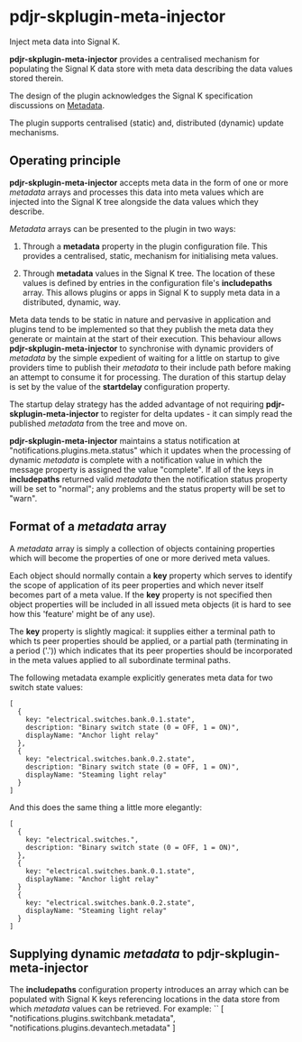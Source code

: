 # pdjr-skplugin-meta-injector

Inject meta data into Signal K.

__pdjr-skplugin-meta-injector__ provides a centralised mechanism for
populating the Signal K data store with meta data describing the data
values stored therein.

The design of the plugin acknowledges the Signal K specification
discussions on 
[Metadata](https://github.com/SignalK/specification/blob/master/gitbook-docs/data_model_metadata.md).

The plugin supports centralised (static) and, distributed (dynamic)
update mechanisms.
 
## Operating principle

__pdjr-skplugin-meta-injector__ accepts meta data in the form of one or
more *metadata* arrays and processes this data into meta values which
are injected into the Signal K tree alongside the data values which
they describe.

*Metadata* arrays can be presented to the plugin in two ways:

1. Through a __metadata__ property in the plugin configuration file.
   This provides a centralised, static, mechanism for initialising meta
   values.

2. Through __metadata__ values in the Signal K tree.
   The location of these values is defined by entries in the
   configuration file's __includepaths__ array.
   This allows plugins or apps in Signal K to supply meta data in a
   distributed, dynamic, way.

Meta data tends to be static in nature and pervasive in application and
plugins tend to be implemented so that they publish the meta data they
generate or maintain at the start of their execution.
This behaviour allows __pdjr-skplugin-meta-injector__ to synchronise
with dynamic providers of *metadata* by the simple expedient of waiting
for a little on startup to give providers time to publish their
*metadata* to their include path before making an attempt to consume it
for processing.
The duration of this startup delay is set by the value of the
__startdelay__ configuration property.

The startup delay strategy has the added advantage of not requiring
__pdjr-skplugin-meta-injector__ to register for delta updates - it can
simply read the published *metadata* from the tree and move on.

__pdjr-skplugin-meta-injector__ maintains a status notification at
"notifications.plugins.meta.status" which it updates when the
processing of dynamic *metadata* is complete with a notification value
in which
the message property is assigned the value "complete".
If all of the keys in __includepaths__ returned valid *metadata* then
the notification status property will be set to "normal"; any problems
and the status property will be set to "warn". 
    
## Format of a *metadata* array

A *metadata* array is simply a collection of objects containing
properties which will become the properties of one or more derived
meta values.

Each object should normally contain a **key** property which serves
to identify the scope of application of its peer properties and which
never itself becomes part of a meta value.
If the **key** property is not specified then object properties will
be included in all issued meta objects (it is hard to see how this
'feature' might be of any use). 

The **key** property is slightly magical: it supplies either a
terminal path to which ts peer properties should be applied, or a
partial path (terminating in a period ('.')) which indicates that
its peer properties should be incorporated in the meta values applied
to all subordinate terminal paths.

The following metadata example explicitly generates meta data for
two switch state values:
```
[
  {
    key: "electrical.switches.bank.0.1.state",
    description: "Binary switch state (0 = OFF, 1 = ON)",
    displayName: "Anchor light relay"
  },
  {
    key: "electrical.switches.bank.0.2.state",
    description: "Binary switch state (0 = OFF, 1 = ON)",
    displayName: "Steaming light relay"
  }
]
```
And this does the same thing a little more elegantly:
```
[
  {
    key: "electrical.switches.",
    description: "Binary switch state (0 = OFF, 1 = ON)",
  },
  {
    key: "electrical.switches.bank.0.1.state",
    displayName: "Anchor light relay"
  }
  {
    key: "electrical.switches.bank.0.2.state",
    displayName: "Steaming light relay"
  }
]
```

## Supplying dynamic *metadata* to __pdjr-skplugin-meta-injector__

The **includepaths** configuration property introduces an array which
can be populated with Signal K keys referencing locations in the data
store from which *metadata* values can be retrieved.
For example:
``
[
  "notifications.plugins.switchbank.metadata",
  "notifications.plugins.devantech.metadata"
]
```
